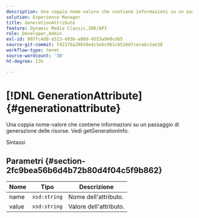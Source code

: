 ```yaml
---
description: Una coppia nome-valore che contiene informazioni su un passaggio di generazione delle risorse. Vedi getGenerationInfo.
solution: Experience Manager
title: GenerationAttribute
feature: Dynamic Media Classic,SDK/API
role: Developer,Admin
exl-id: 007fc4d8-e513-4936-a88d-4553a940cdb5
source-git-commit: f42378a20b58e4c5ebc961c6526d7cecabc2ae38
workflow-type: tm+mt
source-wordcount: '38'
ht-degree: 13%

---
```


# [!DNL GenerationAttribute]{#generationattribute}

Una coppia nome-valore che contiene informazioni su un passaggio di generazione delle risorse. Vedi getGenerationInfo.

Sintassi

## Parametri {#section-2fc9bea56b6d4b72b80d4f04c5f9b862}

| Nome | Tipo | Descrizione |
|---|---|---|
| name | `xsd:string` | Nome dell&#39;attributo. |
| value | `xsd:string` | Valore dell&#39;attributo. |
